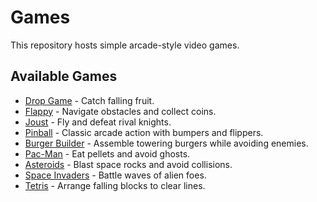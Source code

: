 # Games

This repository hosts simple arcade-style video games.

## Available Games

- [Drop Game](drop-game.html) - Catch falling fruit.
- [Flappy](flappy.html) - Navigate obstacles and collect coins.
- [Joust](joust.html) - Fly and defeat rival knights.
- [Pinball](pinball.html) - Classic arcade action with bumpers and flippers.
- [Burger Builder](burger.html) - Assemble towering burgers while avoiding enemies.
- [Pac-Man](pacman.html) - Eat pellets and avoid ghosts.
- [Asteroids](asteroids.html) - Blast space rocks and avoid collisions.
- [Space Invaders](space-invaders.html) - Battle waves of alien foes.
- [Tetris](tetris.html) - Arrange falling blocks to clear lines.

